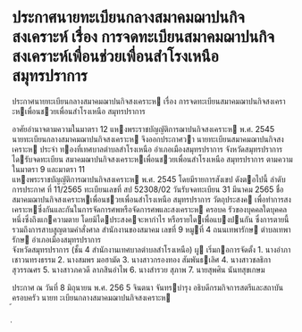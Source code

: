
# ประกาศนายทะเบียนกลางสมาคมฌาปนกิจสงเคราะห์ เรื่อง การจดทะเบียนสมาคมฌาปนกิจสงเคราะห์เพื่อนช่วยเพื่อนสำโรงเหนือ สมุทรปราการ
      
      

      
      

ประกาศนายทะเบียนกลางสมาคมฌาปนกิจสงเคราะห 
เรื่อง   การจดทะเบียนสมาคมฌาปนกิจสงเคราะหเพื่อนชวยเพื่อนสําโรงเหนือ  สมุทรปราการ 
 
 
อาศัยอํานาจตามความในมาตรา  12  แหงพระราชบัญญัติการฌาปนกิจสงเคราะห  พ.ศ.  2545  
นายทะเบียนกลางสมาคมฌาปนกิจสงเคราะห  จึงออกประกาศวา  นายทะเบียนสมาคมฌาปนกิจสงเคราะห
ประจํา ทองที่เทศบาลตําบลสําโรงเหนือ  อําเภอเมืองสมุทรปราการ  จังหวัดสมุทรปราการ  ไดรับจดทะเบียน
สมาคมฌาปนกิจสงเคราะหเพื่อนชวยเพื่อนสําโรงเหนือ  สมุทรปราการ  ตามความในมาตรา  9  และมาตรา      11  
แหงพระราชบัญญัติการฌาปนกิจสงเคราะห  พ.ศ.  2545  โดยมีรายการสังเขป  ดังตอไปนี้ 
ลําดับการประกาศ ที่   11/2565 
ทะเบียนเลขที่ สป  52308/02 
วันรับจดทะเบียน 31  มีนาคม     2565 
ชื่อ สมาคมฌาปนกิจสงเคราะหเพื่อนชวยเพื่อนสําโรงเหนือ  สมุทรปราการ 
วัตถุประสงค เพื่อทําการสงเคราะหซึ่งกันและกันในการจัดการศพหรือจัดการศพและสงเคราะห 
 ครอบค รัวของบุคคลใดบุคคลหนึ่งซึ่งถึงแกความตาย  โดยมิไดประสงคจะหากําไร
 หรือรายไดเพื่อแบงปนกัน  ซึ่งการตายนี้รวมถึงการสาบสูญตามคําสั่งศาล 
สํานักงานของสมาคม เลขที่    9  หมูที่    4  ถนนเทพารักษ  ตําบลเทพารักษ  อําเภอเมืองสมุทรปราการ   
 จังหวัดสมุทรปราการ  (ชั้น  4  สํานักงานเทศบาลตําบลสําโรงเหนือ) 
ผู เริ่มกอการจัดตั้ง 1.  นางอําภา  เชาวนทรงธรรม 
 2.  นางสมพร  มอฮามัด 
 3.  นางสาวกรองทอง  สัมพันธเลิศ 
 4.  นางสาวชลธิกา  สุวรรณศร 
 5.  นางสาวภควดี  ลาภสินอําไพ 
 6.  นางสํารวย  สุภาพ 
 7.  นายสุพศิน  นันทสุขเกษม 
 
ประกาศ  ณ  วันที่  8  มิถุนายน  พ.ศ.   256 5 
จินตนา  จันทรบํารุง 
อธิบดีกรมกิจการสตรีและสถาบันครอบครัว 
นายท ะเบียนกลางสมาคมฌาปนกิจสงเคราะห   
้
 
่
 